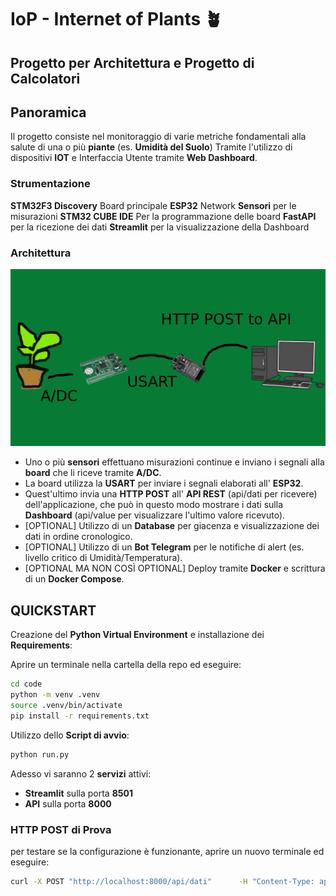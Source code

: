 # IoP - Internet of Plants 🪴

## Progetto per Architettura e Progetto di Calcolatori

## Panoramica

Il progetto consiste nel monitoraggio di varie metriche fondamentali alla salute di una o più **piante** (es. **Umidità del Suolo**) Tramite l'utilizzo di dispositivi **IOT** e Interfaccia Utente tramite **Web Dashboard**.

### Strumentazione

**STM32F3 Discovery** Board principale
**ESP32** Network
**Sensori** per le misurazioni
**STM32 CUBE IDE** Per la programmazione delle board
**FastAPI** per la ricezione dei dati
**Streamlit** per la visualizzazione della Dashboard

### Architettura

![Architettura](img/progetto.png)

- Uno o più **sensori** effettuano misurazioni continue e inviano i segnali alla **board** che li riceve tramite **A/DC**.
- La board utilizza la **USART** per inviare i segnali elaborati all' **ESP32**.
- Quest'ultimo invia una **HTTP POST** all' **API REST** (api/dati per ricevere) dell'applicazione, che può in questo modo mostrare i dati sulla **Dashboard** (api/value per visualizzare l'ultimo valore ricevuto).
- [OPTIONAL] Utilizzo di un **Database** per giacenza e visualizzazione dei dati in ordine cronologico.
- [OPTIONAL] Utilizzo di un **Bot Telegram** per le notifiche di alert (es. livello critico di Umidità/Temperatura).
- [OPTIONAL MA NON COSÌ OPTIONAL] Deploy tramite **Docker** e scrittura di un **Docker Compose**.


## QUICKSTART

Creazione del **Python Virtual Environment** e installazione dei **Requirements**:

Aprire un terminale nella cartella della repo ed eseguire:

```bash
cd code
python -m venv .venv
source .venv/bin/activate
pip install -r requirements.txt
```

Utilizzo dello **Script di avvio**:

```bash
python run.py
```

Adesso vi saranno 2 **servizi** attivi:
- **Streamlit** sulla porta **8501**
- **API** sulla porta **8000**

### HTTP POST di Prova

per testare se la configurazione è funzionante, aprire un nuovo terminale ed eseguire:

```bash
curl -X POST "http://localhost:8000/api/dati"      -H "Content-Type: application/json"      -d '{"umidita": 55}'
```